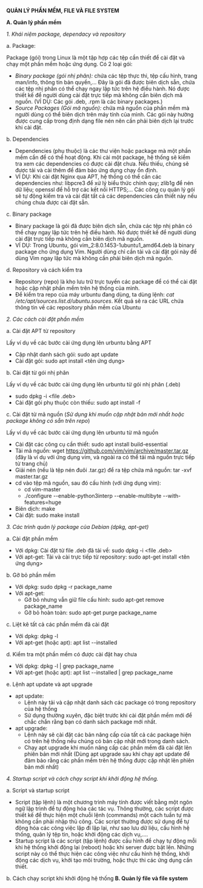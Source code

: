 **QUẢN LÝ PHẦN MỀM, FILE VÀ FILE SYSTEM**

**A. Quản lý phần mềm**

*1. Khái niệm package, dependacy và repository*

a. Package: 

Package (gói) trong Linux là một tập hợp các tệp cần thiết để cài đặt và chạy một phần mềm hoặc ứng dụng. Có 2 loại gói:
- *Binary package (gói nhị phân):* chứa các tệp thực thi, tệp cấu hình, trang man/info, thông tin bản quyền,... Đây là gói đã được biên dịch sẵn, chứa các tệp nhị phân có thể chạy ngay lập tức trên hệ điều hành. Nó được thiết kế để người dùng cài đặt trực tiếp mà không cần biên dịch mã nguồn. (VÍ DỤ: Các gói .deb, .rpm là các binary packages.)
- *Source Packages (Gói mã nguồn):* chứa mã nguồn của phần mềm mà người dùng có thể biên dịch trên máy tính của mình. Các gói này hường được cung cấp trong định dạng file nén nên cần phải biên dịch lại trước khi cài đặt.

b. Dependencies
- Dependencies (phụ thuộc) là các thư viện hoặc package mà một phần mềm cần để có thể hoạt động. Khi cài một package, hệ thống sẽ kiểm tra xem các dependencies có được cài đặt chưa. Nếu thiếu, chúng sẽ được tải và cài thêm để đảm bảo ứng dụng chạy ổn định.
- VÍ DỤ: Khi cài đặt Nginx qua APT, hệ thống có thể cần các dependencies như: libpcre3 để xử lý biểu thức chính quy; zlib1g để nén dữ liệu; openssl để hỗ trợ các kết nối HTTPS;... Các công cụ quản lý gói sẽ tự động kiểm tra và cài đặt tất cả các dependencies cần thiết này nếu chúng chưa được cài đặt sẵn.

c. Binary package
- Binary package là gói đã được biên dịch sẵn, chứa các tệp nhị phân có thể chạy ngay lập tức trên hệ điều hành. Nó được thiết kế để người dùng cài đặt trực tiếp mà không cần biên dịch mã nguồn.
- VÍ DỤ: Trong Ubuntu, gói vim_2:8.0.1453-1ubuntu1_amd64.deb là binary package cho ứng dụng Vim. Người dùng chỉ cần tải và cài đặt gói này để dùng Vim ngay lập tức mà không cần phải biên dịch mã nguồn.

d. Repository và cách kiểm tra
- Repository (repo) là kho lưu trữ trực tuyến các package để có thể cài đặt hoặc cập nhật phần mềm trên hệ thống của mình.
- Để kiểm tra repo của máy urbuntu đang dùng, ta dùng lệnh: *cat /etc/apt/sources.list.d/ubuntu.sources*. Kết quả sẽ ra các URL chứa thông tin về các repository phần mềm của Ubuntu

*2. Các cách cài đặt phần mềm*

a. Cài đặt APT từ repository

Lấy ví dụ về các bước cài ứng dụng lên urbuntu bằng APT
- Cập nhật danh sách gói: sudo apt update  
- Cài đặt gói: sudo apt install <tên ứng dụng>

b. Cài đặt từ gói nhị phân

Lấy ví dụ về các bước cài ứng dụng lên urbuntu từ gói nhị phân (.deb)
- sudo dpkg -i <file .deb> 
- Cài đặt gói phụ thuộc còn thiếu: sudo apt install -f 

c. Cài đặt từ mã nguồn (*Sử dụng khi muốn cập nhật bản mới nhất hoặc package không có sẵn trên repo*)

Lấy ví dụ về các bước cài ứng dụng lên urbuntu từ mã nguồn
- Cài đặt các công cụ cần thiết: sudo apt install build-essential
- Tải mã nguồn: wget https://github.com/vim/vim/archive/master.tar.gz (đây là ví dụ với ứng dụng vim, và ngoài ra có thể tải mã nguồn trực tiếp từ trang chủ)
- Giải nén (nếu là tệp nén đuôi .tar.gz) để ra tệp chứa mã nguồn: tar -xvf master.tar.gz
- cd vào tệp mã nguồn, sau đó cấu hình (với ứng dụng vim):
  - cd vim-master
  - ./configure --enable-python3interp --enable-multibyte --with-features=huge
- Biên dịch: make
- Cài đặt: sudo make install

*3. Các trình quản lý package của Debian (dpkg, apt-get)* 

a. Cài đặt phần mềm
- Với dpkg: Cài đặt từ file .deb đã tải về: sudo dpkg -i <file .deb>
- Với apt-get: Tải và cài trực tiếp từ repository: sudo apt-get install <tên ứng dụng>

b. Gỡ bỏ phần mềm
- Với dpkg: sudo dpkg -r package_name
- Với apt-get:
  - Gỡ bỏ nhưng vẫn giữ file cấu hình: sudo apt-get remove package_name
  - Gỡ bỏ hoàn toàn: sudo apt-get purge package_name

c. Liệt kê tất cả các phần mềm đã cài đặt
- Với dpkg: dpkg -l
- Với apt-get (hoặc apt): apt list --installed

d. Kiểm tra một phần mềm có được cài đặt hay chưa
- Với dpkg: dpkg -l | grep package_name
- Với apt-get (hoặc apt): apt list --installed | grep package_name

e. Lệnh apt update và apt upgrade
- apt update:
  - Lệnh này tải và cập nhật danh sách các package có trong repository của hệ thống
  - Sử dụng thường xuyên, đặc biệt trước khi cài đặt phần mềm mới để chắc chắn rằng bạn có danh sách package mới nhất.
- apt upgrade:
  - Lệnh này sẽ cài đặt các bản nâng cấp của tất cả các package hiện có trên hệ thống nếu chúng có bản cập nhật mới trong danh sách.
  - Chạy apt upgrade khi muốn nâng cấp các phần mềm đã cài đặt lên phiên bản mới nhất (Dùng apt upgrade sau khi chạy apt update để đảm bảo rằng các phần mềm trên hệ thống được cập nhật lên phiên bản mới nhất)

*4. Startup script và cách chạy script khi khởi động hệ thống.*

a. Script và startup script
- Script (tập lệnh) là một chương trình máy tính được viết bằng một ngôn ngữ lập trình để tự động hóa các tác vụ. Thông thường, các script được thiết kế để thực hiện một chuỗi lệnh (commands) một cách tuần tự mà không cần phải nhập thủ công. Các script thường được sử dụng để tự động hóa các công việc lặp đi lặp lại, như sao lưu dữ liệu, cấu hình hệ thống, quản lý tệp tin, hoặc khởi động các dịch vụ,....
- Startup script là các script (tập lệnh) được cấu hình để chạy tự động mỗi khi hệ thống khởi động lại (reboot) hoặc khi server được bật lên. Những script này có thể thực hiện các công việc như cấu hình hệ thống, khởi động các dịch vụ, khởi tạo môi trường, hoặc thực thi các ứng dụng cần thiết.

b. Cách chạy script khi khởi động hệ thống
**B. Quản lý file và file system**


